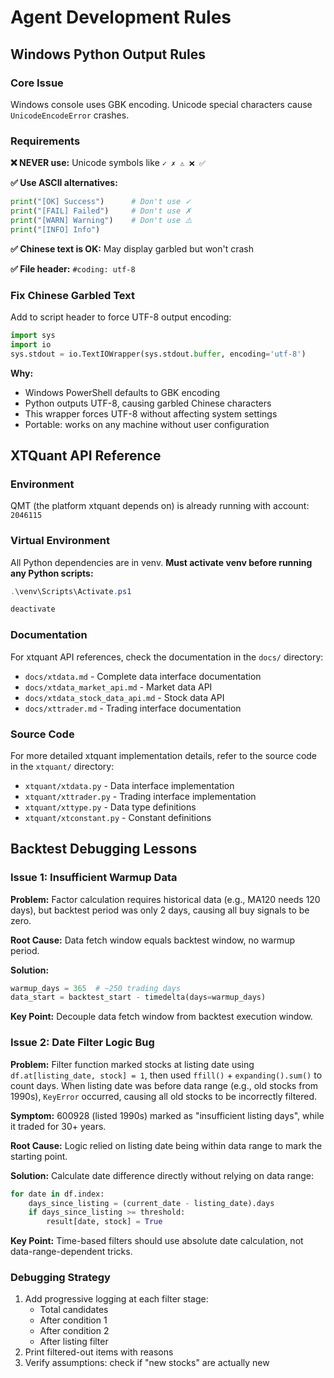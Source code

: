 # Agent Development Rules

## Windows Python Output Rules

### Core Issue
Windows console uses GBK encoding. Unicode special characters cause `UnicodeEncodeError` crashes.

### Requirements

**❌ NEVER use:** Unicode symbols like `✓ ✗ ⚠️ ❌ ✅`

**✅ Use ASCII alternatives:**
```python
print("[OK] Success")      # Don't use ✓
print("[FAIL] Failed")     # Don't use ✗
print("[WARN] Warning")    # Don't use ⚠️
print("[INFO] Info")
```

**✅ Chinese text is OK:** May display garbled but won't crash

**✅ File header:** `#coding: utf-8`

### Fix Chinese Garbled Text

Add to script header to force UTF-8 output encoding:

```python
import sys
import io
sys.stdout = io.TextIOWrapper(sys.stdout.buffer, encoding='utf-8')
```

**Why:**
- Windows PowerShell defaults to GBK encoding
- Python outputs UTF-8, causing garbled Chinese characters
- This wrapper forces UTF-8 without affecting system settings
- Portable: works on any machine without user configuration

## XTQuant API Reference

### Environment
QMT (the platform xtquant depends on) is already running with account: `2046115`

### Virtual Environment
All Python dependencies are in venv. **Must activate venv before running any Python scripts:**

```powershell
.\venv\Scripts\Activate.ps1
```

```cmd
deactivate
```

### Documentation
For xtquant API references, check the documentation in the `docs/` directory:
- `docs/xtdata.md` - Complete data interface documentation
- `docs/xtdata_market_api.md` - Market data API
- `docs/xtdata_stock_data_api.md` - Stock data API
- `docs/xttrader.md` - Trading interface documentation

### Source Code
For more detailed xtquant implementation details, refer to the source code in the `xtquant/` directory:
- `xtquant/xtdata.py` - Data interface implementation
- `xtquant/xttrader.py` - Trading interface implementation
- `xtquant/xttype.py` - Data type definitions
- `xtquant/xtconstant.py` - Constant definitions


## Backtest Debugging Lessons

### Issue 1: Insufficient Warmup Data

**Problem:** Factor calculation requires historical data (e.g., MA120 needs 120 days), but backtest period was only 2 days, causing all buy signals to be zero.

**Root Cause:** Data fetch window equals backtest window, no warmup period.

**Solution:** 
```python
warmup_days = 365  # ~250 trading days
data_start = backtest_start - timedelta(days=warmup_days)
```

**Key Point:** Decouple data fetch window from backtest execution window.

### Issue 2: Date Filter Logic Bug

**Problem:** Filter function marked stocks at listing date using `df.at[listing_date, stock] = 1`, then used `ffill()` + `expanding().sum()` to count days. When listing date was before data range (e.g., old stocks from 1990s), `KeyError` occurred, causing all old stocks to be incorrectly filtered.

**Symptom:** 600928 (listed 1990s) marked as "insufficient listing days", while it traded for 30+ years.

**Root Cause:** Logic relied on listing date being within data range to mark the starting point.

**Solution:** Calculate date difference directly without relying on data range:
```python
for date in df.index:
    days_since_listing = (current_date - listing_date).days
    if days_since_listing >= threshold:
        result[date, stock] = True
```

**Key Point:** Time-based filters should use absolute date calculation, not data-range-dependent tricks.

### Debugging Strategy

1. Add progressive logging at each filter stage:
   - Total candidates
   - After condition 1
   - After condition 2  
   - After listing filter
2. Print filtered-out items with reasons
3. Verify assumptions: check if "new stocks" are actually new

